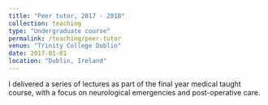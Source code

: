 ```yaml
---
title: "Peer tutor, 2017 - 2018"
collection: teaching
type: "Undergraduate course"
permalink: /teaching/peer-tutor
venue: "Trinity College Dublin"
date: 2017-01-01
location: "Dublin, Ireland"
---
```


I delivered a series of lectures as part of the final year medical taught course, with a focus on neurological emergencies and post-operative care.
